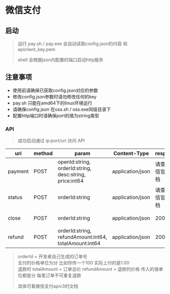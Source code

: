 # 微信支付

## 启动

> 运行 pay.sh / pay.exe 会自动读取config.json的内容 和apiclient_key.pem 
>
> shell 会根据json内配置的端口启动http服务

## 注意事项

- 使用前请确保已获取config.json对应的参数
- 修改config.json参数时请勿修改任何的key
- pay.sh 只能在amd64下的linux环境运行
- 请确保config.json 在oss.sh / oss.exe同级目录下
- 配置http端口时请确保port的值为string类型

### API

> 成功启动通过 ip:port/uri 访问 API

| uri        | method | param                                                   |Content-Type | response  | desc  |
|------------| ------ |---------------------------------------------------------| -------- |-----------|-------|
| payment    | POST | openId:string, orderId:string, desc:string, price:int64 | application/json| 请查看微信官方文档 | 下单    |
| status     |POST| orderId:string                                          | application/json|   请查看微信官方文档        | 查询订单状态 |
| close | POST| orderId:string                                          |application/json| 200       | 关闭订单  |
| refund | POST| orderId:string, refundAmount:int64, totalAmount:int64   |application/json| 200       | 退款  |



> orderId = 开发者自己生成的订单号 <br/>
> 支付的价格单位为分 比如你传一个100 实际上付的是1.00 <br/>
> 退款时 totalAmount = 订单总价 refundAmount = 退款的价格  传入的值单位都是分 每笔订单不可重复退款 <br/>
>
> 具体可看微信支付apiv3的文档


